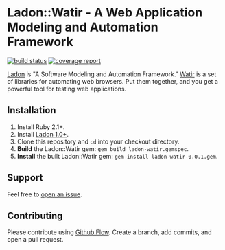 # Ladon::Watir - A Web Application Modeling and Automation Framework

[![build status](https://gitlab.athenahealth.com/kweaver/ladon-watir/badges/master/build.svg)](https://gitlab.athenahealth.com/kweaver/ladon-watir/commits/master) [![coverage report](https://gitlab.athenahealth.com/kweaver/ladon-watir/badges/master/coverage.svg)](https://gitlab.athenahealth.com/kweaver/ladon-watir/commits/master)

[Ladon](https://gitlab.athenahealth.com/ssnow/ladon) is "A Software Modeling and Automation Framework." [Watir](http://watir.github.io/) is a set of libraries for automating web browsers. Put them together, and you get a powerful tool for testing web applications.

## Installation

1. Install Ruby 2.1+.
2. Install [Ladon 1.0+](https://gitlab.athenahealth.com/ssnow/ladon).
3. Clone this repository and `cd` into your checkout directory.
4. **Build** the Ladon::Watir gem: `gem build ladon-watir.gemspec`.
5. **Install** the built Ladon::Watir gem: `gem install ladon-watir-0.0.1.gem`.

## Support

Feel free to [open an issue](https://gitlab.athenahealth.com/kweaver/ladon-watir/issues/new).

## Contributing

Please contribute using [Github Flow](https://guides.github.com/introduction/flow/). Create a branch, add commits, and open a pull request.
